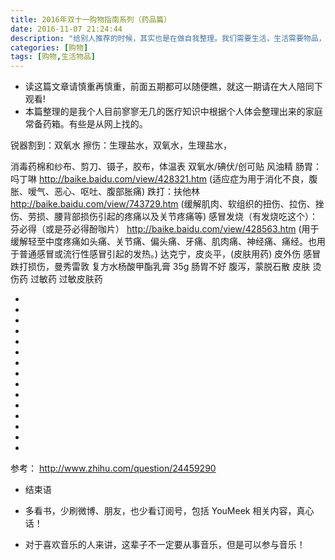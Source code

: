 ```yaml
---
title: 2016年双十一购物指南系列（药品篇）
date: 2016-11-07 21:24:44
description: "给别人推荐的时候，其实也是在做自我整理。我们需要生活，生活需要物品，仅此而已！"
categories: [购物]
tags: [购物,生活物品]
---
```



<!-- more -->


- 读这篇文章请慎重再慎重，前面五期都可以随便瞧，就这一期请在大人陪同下观看!
- 本篇整理的是我个人目前寥寥无几的医疗知识中根据个人体会整理出来的家庭常备药箱。有些是从网上找的。


锐器割到：双氧水
擦伤：生理盐水，双氧水，生理盐水，

消毒药棉和纱布、剪刀、镊子，胶布，体温表
双氧水/碘伏/创可贴
风油精
肠胃：吗丁啉 http://baike.baidu.com/view/428321.htm (适应症为用于消化不良，腹胀、嗳气、恶心、呕吐、腹部胀痛)
跌打：扶他林 http://baike.baidu.com/view/743729.htm (缓解肌肉、软组织的扭伤、拉伤、挫伤、劳损、腰背部损伤引起的疼痛以及关节疼痛等)
感冒发烧（有发烧吃这个）：芬必得（或是芬必得酚咖片） http://baike.baidu.com/view/428563.htm (用于缓解轻至中度疼痛如头痛、关节痛、偏头痛、牙痛、肌肉痛、神经痛、痛经。也用于普通感冒或流行性感冒引起的发热。)
达克宁，皮炎平，(皮肤用药)
皮外伤
感冒
跌打损伤，曼秀雷敦 复方水杨酸甲酯乳膏 35g
肠胃不好
腹泻，蒙脱石散
皮肤
烫伤药
过敏药
过敏皮肤药

- []()
- []()
- []()
- []()
- []()
- []()
- []()
- []()
- []()
- []()
- []()
- []()
- []()
- []()
- []()


参考：
http://www.zhihu.com/question/24459290

- 结束语

- 多看书，少刷微博、朋友，也少看订阅号，包括 YouMeek 相关内容，真心话！
- 对于喜欢音乐的人来讲，这辈子不一定要从事音乐，但是可以参与音乐！